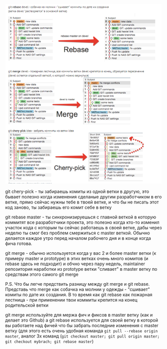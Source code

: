 ![](https://raw.githubusercontent.com/valtermont/git-commands/master/image.png)

git chery-pick - ты забираешь комиты из одной ветки в другую, это бывает полезно когда изменения сделаные другим разработчиком в его ветке, прямо сейчас нужны тебе в твоей ветке, и что бы не писать этот код заново, ты забираешь его комит себе в ветку

git rebase master - ты синхронизируешься с главной веткой в которую коммитят все разработчики проекта, это полезно когда кто-то изменил участок кода с которым ты сейчас работаешь в своей ветке, дабы через неделю ты смог без проблем смержиться с master веткой. Обычно делается каждое утро перед началом рабочего дня и в конце когда фича готова.

git merge - обычно используется когда у вас 2 и более master ветки (к примеру master и prototype) в этих ветках очень много комитов (и rebase здесь не подходит) и обчно через пару недель, maintainer репозитория наработки из prototype ветки "сливает" в master ветку по средствам этого самого git merge

P.S. Что бы легче предствить разницу между git merge и git rebase. Представь что merge как собачка на молнии у одежды - "сшивает" комиты по дате их создания.
В то время как git rebase как пожарная лестница - при применении твои коммиты крепится на конец родительской ветки

git merge используйте для мержа фич и фиксов в master ветку (как и делает это Github)
а git rebase используется для своей ветку в которой вы работаете над фичей что бы забрать последние изменения с master ветку (для этого есть очень удобная команда `git pull --rebase origin master`, аналог 3х команд (`git checkout master; git pull origin master; git checkout mybrach; git rebase master`)
